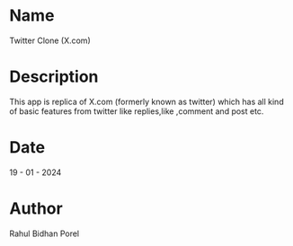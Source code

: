 # Name

Twitter Clone (X.com)

# Description

This app is replica of X.com (formerly known as twitter) which has all kind of basic features from twitter like replies,like ,comment and post etc.

# Date

19 - 01 - 2024

# Author

Rahul Bidhan Porel
